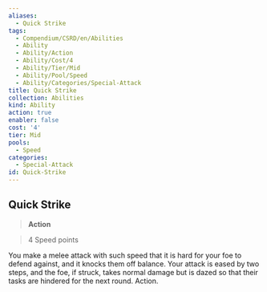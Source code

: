 ```yaml
---
aliases:
  - Quick Strike
tags:
  - Compendium/CSRD/en/Abilities
  - Ability
  - Ability/Action
  - Ability/Cost/4
  - Ability/Tier/Mid
  - Ability/Pool/Speed
  - Ability/Categories/Special-Attack
title: Quick Strike
collection: Abilities
kind: Ability
action: true
enabler: false
cost: '4'
tier: Mid
pools:
  - Speed
categories:
  - Special-Attack
id: Quick-Strike
---
```

## Quick Strike    
>**Action**    
>4 Speed points  
    
You make a melee attack with such speed that it is hard for your foe to defend against, and it knocks them off balance. Your attack is eased by two steps, and the foe, if struck, takes normal damage but is dazed so that their tasks are hindered for the next round. Action.
